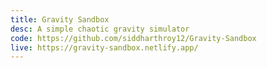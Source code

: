 ```yaml
---
title: Gravity Sandbox
desc: A simple chaotic gravity simulator
code: https://github.com/siddharthroy12/Gravity-Sandbox
live: https://gravity-sandbox.netlify.app/
---
```

